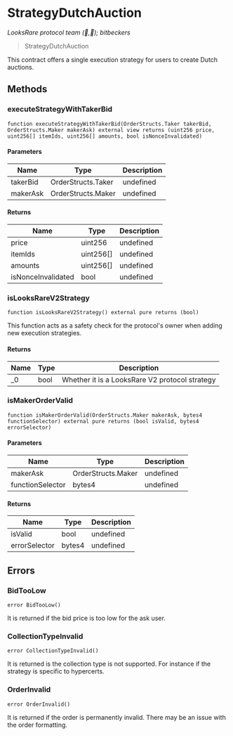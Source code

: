 # StrategyDutchAuction

_LooksRare protocol team (👀,💎); bitbeckers_

> StrategyDutchAuction

This contract offers a single execution strategy for users to create Dutch auctions.

## Methods

### executeStrategyWithTakerBid

```solidity
function executeStrategyWithTakerBid(OrderStructs.Taker takerBid, OrderStructs.Maker makerAsk) external view returns (uint256 price, uint256[] itemIds, uint256[] amounts, bool isNonceInvalidated)
```

#### Parameters

| Name     | Type               | Description |
| -------- | ------------------ | ----------- |
| takerBid | OrderStructs.Taker | undefined   |
| makerAsk | OrderStructs.Maker | undefined   |

#### Returns

| Name               | Type      | Description |
| ------------------ | --------- | ----------- |
| price              | uint256   | undefined   |
| itemIds            | uint256[] | undefined   |
| amounts            | uint256[] | undefined   |
| isNonceInvalidated | bool      | undefined   |

### isLooksRareV2Strategy

```solidity
function isLooksRareV2Strategy() external pure returns (bool)
```

This function acts as a safety check for the protocol&#39;s owner when adding new execution strategies.

#### Returns

| Name | Type | Description                                    |
| ---- | ---- | ---------------------------------------------- |
| \_0  | bool | Whether it is a LooksRare V2 protocol strategy |

### isMakerOrderValid

```solidity
function isMakerOrderValid(OrderStructs.Maker makerAsk, bytes4 functionSelector) external pure returns (bool isValid, bytes4 errorSelector)
```

#### Parameters

| Name             | Type               | Description |
| ---------------- | ------------------ | ----------- |
| makerAsk         | OrderStructs.Maker | undefined   |
| functionSelector | bytes4             | undefined   |

#### Returns

| Name          | Type   | Description |
| ------------- | ------ | ----------- |
| isValid       | bool   | undefined   |
| errorSelector | bytes4 | undefined   |

## Errors

### BidTooLow

```solidity
error BidTooLow()
```

It is returned if the bid price is too low for the ask user.

### CollectionTypeInvalid

```solidity
error CollectionTypeInvalid()
```

It is returned is the collection type is not supported. For instance if the strategy is specific to hypercerts.

### OrderInvalid

```solidity
error OrderInvalid()
```

It is returned if the order is permanently invalid. There may be an issue with the order formatting.
